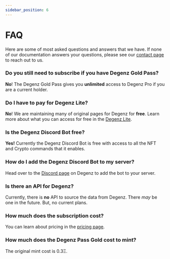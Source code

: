 ```yaml
---
sidebar_position: 6
---
```


# FAQ

Here are some of most asked questions and answers that we have. If none 
of our documentation answers your questions, please see 
our [contact page](/Contact) to reach out to us.

### Do you still need to subscribe if you have Degenz Gold Pass?
**No**! The Degenz Gold Pass gives you **unlimited** access to Degenz Pro if you are a current holder.

### Do I have to pay for Degenz Lite?
**No**! We are maintaining many of original pages for Degenz for **free**. Learn more about what you can access for free in the [Degenz Lite](./categorydocs/DegenzLite).

### Is the Degenz Discord Bot free?
**Yes!** Currently the Degenz Discord Bot is free with access to all the NFT and Crypto commands that it enables.

### How do I add the Degenz Discord Bot to my server?
Head over to the [Discord page](https://www.Degenz.finance/Discord) on Degenz to add the bot to your server.

### Is there an API for Degenz?
Currently, there is **no** API to source the data from Degenz. There *may* be one in the future. But, no current plans.

### How much does the subscription cost?
You can learn about pricing in the [pricing page](/Pricing).

### How much does the Degenz Pass Gold cost to mint?
The original mint cost is 0.3Ξ.


